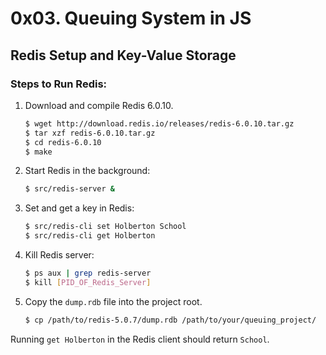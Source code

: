 # 0x03. Queuing System in JS

## Redis Setup and Key-Value Storage

### Steps to Run Redis:
1. Download and compile Redis 6.0.10.
    ```bash
    $ wget http://download.redis.io/releases/redis-6.0.10.tar.gz
    $ tar xzf redis-6.0.10.tar.gz
    $ cd redis-6.0.10
    $ make
    ```

2. Start Redis in the background:
    ```bash
    $ src/redis-server &
    ```

3. Set and get a key in Redis:
    ```bash
    $ src/redis-cli set Holberton School
    $ src/redis-cli get Holberton
    ```

4. Kill Redis server:
    ```bash
    $ ps aux | grep redis-server
    $ kill [PID_OF_Redis_Server]
    ```

5. Copy the `dump.rdb` file into the project root.
    ```bash
    $ cp /path/to/redis-5.0.7/dump.rdb /path/to/your/queuing_project/
    ```

Running `get Holberton` in the Redis client should return `School`.

